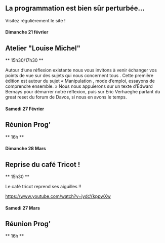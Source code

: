 <!-- Exemple:

#### mardi 10 mars
## Café Oc.
** A partir de 18h30 **  
Où l'on partage <del>un bon repas à 8 €</del> tout en bavardant en occitan...   
__En auberge espagnole ! ! !__  
Chasdun pòrta son minjat e n'um boira tot aquò. Chacun apporte son repas et on mélange le tout. 
 [>>>> SOYEZ BENEVOLE,CLIQUEZ ICI<<<](http://www.date.marsnet.org/zqqlm9esy2sd2tfo)

fin exemple -->


## La programmation est bien sûr perturbée...
Visitez régulièrement le site !


#### Dimanche 21 février

## Atelier "Louise Michel"
** 15h30/17h30 **

Autour d’une réflexion existante nous vous invitons à venir échanger vos points de vue sur des sujets qui nous concernent tous .
Cette première édition  est autour du sujet « Manipulation , mode d’emploi, essayons de comprendre ensemble. »  Nous nous appuierons sur un texte d’Edward Bernays pour démarrer notre réflexion, puis sur  Eric Verhaeghe parlant du great reset du forum de Davos, si nous en avons le temps.

#### Samedi 27 Février

## Réunion Prog'
** 16h **

#### Dimanche 28 Mars

## Reprise du café Tricot !
** 15h30 ** 

Le café tricot reprend ses aiguilles !!

https://www.youtube.com/watch?v=jydcYkppwXw


#### Samedi 27 Mars

## Réunion Prog'
** 16h **
